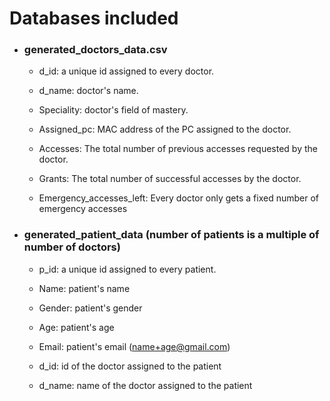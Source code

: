 # Databases included

* ### generated_doctors_data.csv

  * d_id:        a unique id assigned to every doctor.

  * d_name:      doctor's name.

  * Speciality:  doctor's field of mastery.

  * Assigned_pc: MAC address of the PC assigned to the doctor.

  * Accesses:    The total number of previous accesses requested by the doctor.

  * Grants:      The total number of successful accesses by the doctor.
  
  * Emergency_accesses_left: Every doctor only gets a fixed number of emergency accesses

* ### generated_patient_data (number of patients is a multiple of number of doctors)
 
  * p_id:         a unique id assigned to every patient.
 
  * Name:         patient's name
 
  * Gender:       patient's gender
  
  * Age:          patient's age
 
  * Email:        patient's email (name+age@gmail.com)

  * d_id:         id of the doctor assigned to the patient
  
  * d_name:       name of the doctor assigned to the patient
